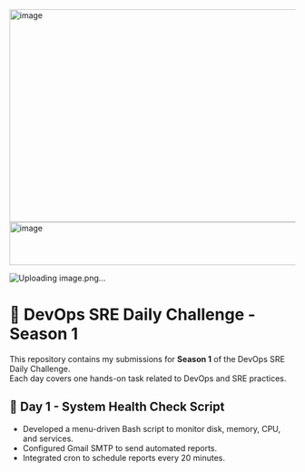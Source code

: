 <img width="1884" height="375" alt="image" src="https://github.com/user-attachments/assets/37a45ec6-1a71-464b-bc57-61d4bcf7ab2d" />




<img width="1045" height="76" alt="image" src="https://github.com/user-attachments/assets/baa4474a-546e-40d6-941b-64aff7ae1593" />







![Uploading image.png…]()




# 🚀 DevOps SRE Daily Challenge - Season 1

This repository contains my submissions for **Season 1** of the DevOps SRE Daily Challenge.  
Each day covers one hands-on task related to DevOps and SRE practices.

## 📌 Day 1 - System Health Check Script
- Developed a menu-driven Bash script to monitor disk, memory, CPU, and services.
- Configured Gmail SMTP to send automated reports.
- Integrated cron to schedule reports every 20 minutes.







